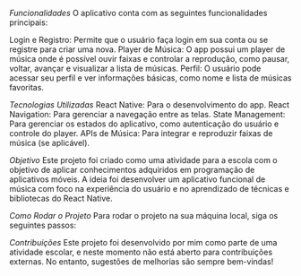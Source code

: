 *Funcionalidades*
O aplicativo conta com as seguintes funcionalidades principais:

Login e Registro: Permite que o usuário faça login em sua conta ou se registre para criar uma nova.
Player de Música: O app possui um player de música onde é possível ouvir faixas e controlar a reprodução, como pausar, voltar, avançar e visualizar a lista de músicas.
Perfil: O usuário pode acessar seu perfil e ver informações básicas, como nome e lista de músicas favoritas.

*Tecnologias Utilizadas*
React Native: Para o desenvolvimento do app.
React Navigation: Para gerenciar a navegação entre as telas.
State Management: Para gerenciar os estados do aplicativo, como autenticação do usuário e controle do player.
APIs de Música: Para integrar e reproduzir faixas de música (se aplicável).

*Objetivo*
Este projeto foi criado como uma atividade para a escola com o objetivo de aplicar conhecimentos adquiridos em programação de aplicativos móveis. A ideia foi desenvolver um aplicativo funcional de música com foco na experiência do usuário e no aprendizado de técnicas e bibliotecas do React Native.

*Como Rodar o Projeto*
Para rodar o projeto na sua máquina local, siga os seguintes passos:

*Contribuições*
Este projeto foi desenvolvido por mim como parte de uma atividade escolar, e neste momento não está aberto para contribuições externas. No entanto, sugestões de melhorias são sempre bem-vindas!
